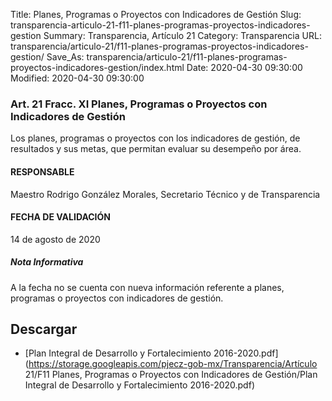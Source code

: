 Title: Planes, Programas o Proyectos con Indicadores de Gestión
Slug: transparencia-articulo-21-f11-planes-programas-proyectos-indicadores-gestion
Summary: Transparencia, Artículo 21
Category: Transparencia
URL: transparencia/articulo-21/f11-planes-programas-proyectos-indicadores-gestion/
Save_As: transparencia/articulo-21/f11-planes-programas-proyectos-indicadores-gestion/index.html
Date: 2020-04-30 09:30:00
Modified: 2020-04-30 09:30:00


### Art. 21 Fracc. XI Planes, Programas o Proyectos con Indicadores de Gestión

Los planes, programas o proyectos con los indicadores de gestión, de resultados y sus metas, que permitan evaluar su desempeño por área.

#### RESPONSABLE

Maestro Rodrigo González Morales, Secretario Técnico y de Transparencia

#### FECHA DE VALIDACIÓN

14 de agosto de 2020

##### Nota Informativa

A la fecha no se cuenta con nueva información referente a planes, programas o proyectos con indicadores de gestión.


## Descargar


* [Plan Integral de Desarrollo y Fortalecimiento 2016-2020.pdf](https://storage.googleapis.com/pjecz-gob-mx/Transparencia/Artículo 21/F11 Planes, Programas o Proyectos con Indicadores de Gestión/Plan Integral de Desarrollo y Fortalecimiento 2016-2020.pdf)



